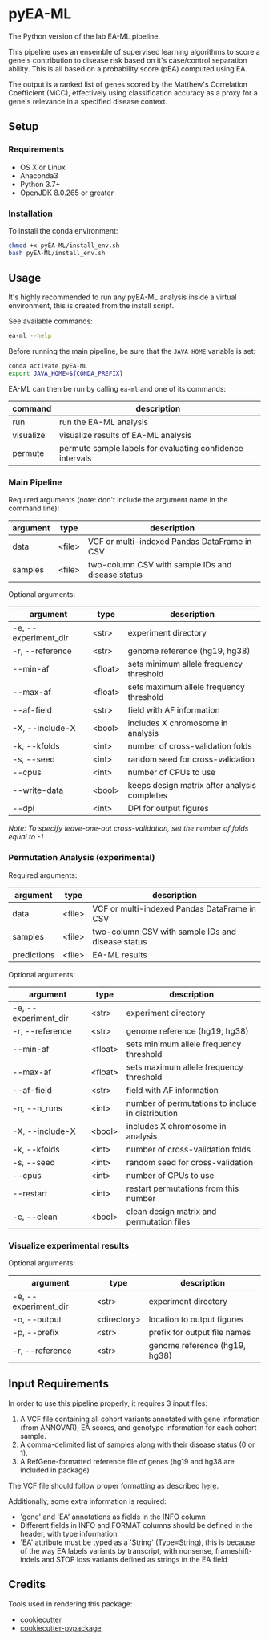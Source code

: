 # pyEA-ML

The Python version of the lab EA-ML pipeline.

This pipeline uses an ensemble of supervised learning algorithms to score a gene's contribution to disease risk based on
it's case/control separation ability. This is all based on a probability score (pEA) computed using EA.

The output is a ranked list of genes scored by the Matthew's Correlation Coefficient (MCC), effectively using
classification accuracy as a proxy for a gene's relevance in a specified disease context.

## Setup

### Requirements

- OS X or Linux
- Anaconda3
- Python 3.7+
- OpenJDK 8.0.265 or greater

### Installation

To install the conda environment:
```bash
chmod +x pyEA-ML/install_env.sh
bash pyEA-ML/install_env.sh
```

## Usage

It's highly recommended to run any pyEA-ML analysis inside a virtual environment, this is created from the install script.

See available commands:
```bash
ea-ml --help
```

Before running the main pipeline, be sure that the `JAVA_HOME` variable is set:
```bash
conda activate pyEA-ML
export JAVA_HOME=${CONDA_PREFIX}
```

EA-ML can then be run by calling `ea-ml` and one of its commands:

| command     | description                                               |
|-------------|-----------------------------------------------------------|
| run         | run the EA-ML analysis                                    |
| visualize   | visualize results of EA-ML analysis                       |
| permute     | permute sample labels for evaluating confidence intervals |

### Main Pipeline

Required arguments (note: don't include the argument name in the command line):

| argument       | type          | description                                       |
|----------------|---------------|---------------------------------------------------|
| data           | \<file\>      | VCF or multi-indexed Pandas DataFrame in CSV      |
| samples        | \<file\>      | two-column CSV with sample IDs and disease status |

Optional arguments:

| argument             | type      | description                                    |
|----------------------|-----------|------------------------------------------------|
| -e, --experiment_dir | \<str\>   | experiment directory                           |
| -r, --reference      | \<str\>   | genome reference (hg19, hg38)                  |
| --min-af             | \<float\> | sets minimum allele frequency threshold        |
| --max-af             | \<float\> | sets maximum allele frequency threshold        |
| --af-field           | \<str\>   | field with AF information                      |
| -X, --include-X      | \<bool\>  | includes X chromosome in analysis              |
| -k, --kfolds         | \<int\>   | number of cross-validation folds               |
| -s, --seed           | \<int\>   | random seed for cross-validation               |
| --cpus               | \<int\>   | number of CPUs to use                          |
| --write-data         | \<bool\>  | keeps design matrix after analysis completes   |
| --dpi                | \<int\>   | DPI for output figures                         |


*Note: To specify leave-one-out cross-validation, set the number of folds equal to -1*

### Permutation Analysis (experimental)

Required arguments:

| argument       | type          | description                                       |
|----------------|---------------|---------------------------------------------------|
| data           | \<file\>      | VCF or multi-indexed Pandas DataFrame in CSV      |
| samples        | \<file\>      | two-column CSV with sample IDs and disease status |
| predictions    | \<file\>      | EA-ML results                                     |

Optional arguments:

| argument             | type      | description                                       |
|----------------------|-----------|---------------------------------------------------|
| -e, --experiment_dir | \<str\>   | experiment directory                              |
| -r, --reference      | \<str\>   | genome reference (hg19, hg38)                     |
| --min-af             | \<float\> | sets minimum allele frequency threshold           |
| --max-af             | \<float\> | sets maximum allele frequency threshold           |
| --af-field           | \<str\>   | field with AF information                         |
| -n, --n_runs         | \<int\>   | number of permutations to include in distribution |
| -X, --include-X      | \<bool\>  | includes X chromosome in analysis                 |
| -k, --kfolds         | \<int\>   | number of cross-validation folds                  |
| -s, --seed           | \<int\>   | random seed for cross-validation                  |
| --cpus               | \<int\>   | number of CPUs to use                             |
| --restart            | \<int\>   | restart permutations from this number             |
| -c, --clean          | \<bool\>  | clean design matrix and permutation files         |

### Visualize experimental results

Optional arguments:

| argument             | type          | description                    |
|----------------------|---------------|--------------------------------|
| -e, --experiment_dir | \<str\>       | experiment directory           |
| -o, --output         | \<directory\> | location to output figures     |
| -p, --prefix         | \<str\>       | prefix for output file names   |
| -r, --reference      | \<str\>       | genome reference (hg19, hg38)  |

## Input Requirements

In order to use this pipeline properly, it requires 3 input files:

1. A VCF file containing all cohort variants annotated with gene information (from ANNOVAR), EA scores, and genotype
   information for each cohort sample.
2. A comma-delimited list of samples along with their disease status (0 or 1).
3. A RefGene-formatted reference file of genes (hg19 and hg38 are included in package)

The VCF file should follow proper formatting as described [here](<https://samtools.github.io/hts-specs/VCFv4.2.pdf>).

Additionally, some extra information is required:

- 'gene' and 'EA' annotations as fields in the INFO column
- Different fields in INFO and FORMAT columns should be defined in the header, with type information
- 'EA' attribute must be typed as a 'String' (Type=String), this is because of the way EA labels variants by transcript,
  with nonsense, frameshift-indels and STOP loss variants defined as strings in the EA field

## Credits

Tools used in rendering this package:

-  [cookiecutter](https://github.com/audreyr/cookiecutter)
-  [cookiecutter-pypackage](https://github.com/audreyr/cookiecutter-pypackage)
